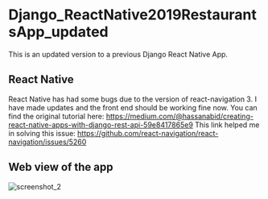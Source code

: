 # Django_ReactNative2019RestaurantsApp_updated
This is an updated version to a previous Django React Native App.
## React Native 
React Native has had some bugs due to the version of react-navigation 3.
I have made updates and the front end should be working fine now.
You can find the original tutorial here: https://medium.com/@hassanabid/creating-react-native-apps-with-django-rest-api-59e8417865e9
This link helped me in solving this issue: https://github.com/react-navigation/react-navigation/issues/5260
## Web view of the app
![screenshot_2](https://user-images.githubusercontent.com/21030885/50451190-de7bf500-0975-11e9-947b-286dab9df495.jpg)
